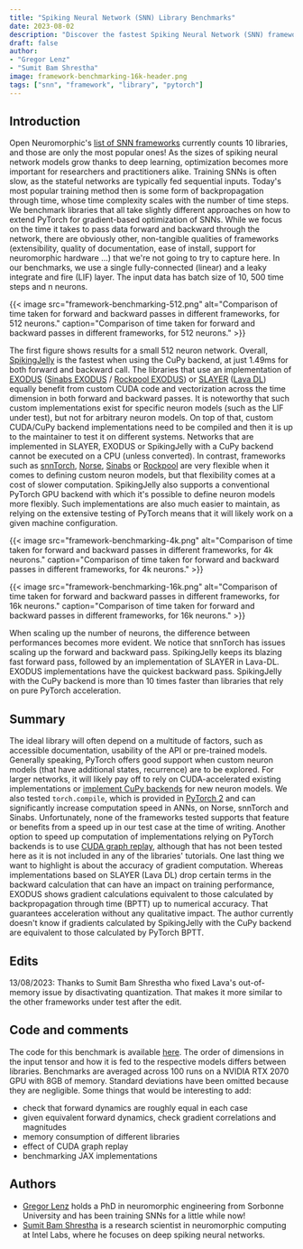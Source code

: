 ```yaml
---
title: "Spiking Neural Network (SNN) Library Benchmarks"
date: 2023-08-02
description: "Discover the fastest Spiking Neural Network (SNN) frameworks for PyTorch optimization. Performance, flexibility, and more analyzed in-depth"
draft: false
author: 
- "Gregor Lenz"
- "Sumit Bam Shrestha"
image: framework-benchmarking-16k-header.png
tags: ["snn", "framework", "library", "pytorch"]
---
```


## Introduction 

Open Neuromorphic's [list of SNN frameworks](https://github.com/open-neuromorphic/open-neuromorphic) currently counts 10 libraries, and those are only the most popular ones! As the sizes of spiking neural network models grow thanks to deep learning, optimization becomes more important for researchers and practitioners alike. Training SNNs is often slow, as the stateful networks are typically fed sequential inputs. Today's most popular training method then is some form of backpropagation through time, whose time complexity scales with the number of time steps. We benchmark libraries that all take slightly different approaches on how to extend PyTorch for gradient-based optimization of SNNs. While we focus on the time it takes to pass data forward and backward through the network, there are obviously other, non-tangible qualities of frameworks (extensibility, quality of documentation, ease of install, support for neuromorphic hardware ...) that we're not going to try to capture here. In our benchmarks, we use a single fully-connected (linear) and a leaky integrate and fire (LIF) layer. The input data has batch size of 10, 500 time steps and n neurons. 

{{< image src="framework-benchmarking-512.png" alt="Comparison of time taken for forward and backward passes in different frameworks, for 512 neurons." caption="Comparison of time taken for forward and backward passes in different frameworks, for 512 neurons." >}}

The first figure shows results for a small 512 neuron network. Overall, [SpikingJelly](https://github.com/fangwei123456/spikingjelly) is the fastest when using the CuPy backend, at just 1.49ms for both forward and backward call. The libraries that use an implementation of [EXODUS](https://www.frontiersin.org/articles/10.3389/fnins.2023.1110444/full) ([Sinabs EXODUS](https://github.com/synsense/sinabs-exodus) / [Rockpool EXODUS](https://rockpool.ai/reference/_autosummary/nn.modules.LIFExodus.html?)) or [SLAYER](https://proceedings.neurips.cc/paper_files/paper/2018/hash/82f2b308c3b01637c607ce05f52a2fed-Abstract.html) ([Lava DL](https://github.com/lava-nc/lava-dl)) equally benefit from custom CUDA code and vectorization across the time dimension in both forward and backward passes. It is noteworthy that such custom implementations exist for specific neuron models (such as the LIF under test), but not for arbitrary neuron models. On top of that, custom CUDA/CuPy backend implementations need to be compiled and then it is up to the maintainer to test it on different systems. Networks that are implemented in SLAYER, EXODUS or SpikingJelly with a CuPy backend cannot be executed on a CPU (unless converted). 
In contrast, frameworks such as [snnTorch](https://github.com/jeshraghian/snntorch), [Norse](https://github.com/norse/norse), [Sinabs](https://sinabs.ai) or [Rockpool](https://rockpool.ai) are very flexible when it comes to defining custom neuron models, but that flexibility comes at a cost of slower computation. SpikingJelly also supports a conventional PyTorch GPU backend with which it's possible to define neuron models more flexibly. Such implementations are also much easier to maintain, as relying on the extensive testing of PyTorch means that it will likely work on a given machine configuration.

{{< image src="framework-benchmarking-4k.png" alt="Comparison of time taken for forward and backward passes in different frameworks, for 4k neurons." caption="Comparison of time taken for forward and backward passes in different frameworks, for 4k neurons." >}}

{{< image src="framework-benchmarking-16k.png" alt="Comparison of time taken for forward and backward passes in different frameworks, for 16k neurons." caption="Comparison of time taken for forward and backward passes in different frameworks, for 16k neurons." >}}

When scaling up the number of neurons, the difference between performances becomes more evident. We notice that snnTorch has issues scaling up the forward and backward pass. SpikingJelly keeps its blazing fast forward pass, followed by an implementation of SLAYER in Lava-DL. EXODUS implementations have the quickest backward pass. SpikingJelly with the CuPy backend is more than 10 times faster than libraries that rely on pure PyTorch acceleration. 

## Summary
The ideal library will often depend on a multitude of factors, such as accessible documentation, usability of the API or pre-trained models. Generally speaking, PyTorch offers good support when custom neuron models (that have additional states, recurrence) are to be explored. For larger networks, it will likely pay off to rely on CUDA-accelerated existing implementations or [implement CuPy backends](https://spikingjelly.readthedocs.io/zh_CN/latest/activation_based_en/cupy_neuron.html) for new neuron models. We also tested `torch.compile`, which is provided in [PyTorch 2](https://pytorch.org/tutorials/intermediate/torch_compile_tutorial.html) and can significantly increase computation speed in ANNs, on Norse, snnTorch and Sinabs. Unfortunately, none of the frameworks tested supports that feature or benefits from a speed up in our test case at the time of writing. Another option to speed up computation of implementations relying on PyTorch backends is to use [CUDA graph replay](https://pytorch.org/blog/accelerating-pytorch-with-cuda-graphs/), although that has not been tested here as it is not included in any of the libraries' tutorials. One last thing we want to highlight is about the accuracy of gradient computation. Whereas implementations based on SLAYER (Lava DL) drop certain terms in the backward calculation that can have an impact on training performance, EXODUS shows gradient calculations equivalent to those calculated by backpropagation through time (BPTT) up to numerical accuracy. That guarantees acceleration without any qualitative impact. The author currently doesn't know if gradients calculated by SpikingJelly with the CuPy backend are equivalent to those calculated by PyTorch BPTT.

## Edits
13/08/2023: Thanks to Sumit Bam Shrestha who fixed Lava's out-of-memory issue by disactivating quantization. That makes it more similar to the other frameworks under test after the edit.

## Code and comments
The code for this benchmark is available [here](https://github.com/open-neuromorphic/open-neuromorphic.github.io/blob/main/content/english/blog/spiking-neural-network-framework-benchmarking/data-generation.ipynb). The order of dimensions in the input tensor and how it is fed to the respective models differs between libraries. Benchmarks are averaged across 100 runs on a NVIDIA RTX 2070 GPU with 8GB of memory. Standard deviations have been omitted because they are negligible. Some things that would be interesting to add:

* check that forward dynamics are roughly equal in each case
* given equivalent forward dynamics, check gradient correlations and magnitudes
* memory consumption of different libraries
* effect of CUDA graph replay
* benchmarking JAX implementations

## Authors
* [Gregor Lenz](https://lenzgregor.com) holds a PhD in neuromorphic engineering from Sorbonne University and has been training SNNs for a little while now!
* [Sumit Bam Shrestha](https://www.intel.com/content/www/us/en/research/featured-researchers/sumit-bam-shrestha.html) is a research scientist in neuromorphic computing at Intel Labs, where he focuses on deep spiking neural networks.
